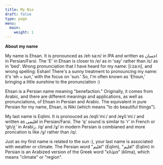 ```yaml
---
title: My Bio
draft: false
type: page
menu:
  main:
    weight: 1
---
```

**About my name**

My name is Ehsan. It is pronounced as /eh sa:n/ in IPA and written as احسان in Persian/Farsi. The 'E' in Ehsan is closer to /e/ as in 'say' rather than /ɛ/ as in 'bed'. Wrong pronunciation that I have heard for my name: [i:za:n], and wrong spelling: Eshan! There's a sunny treatment to pronouncing my name: it's 'eh + sun,' with the focus on 'sun.' So, I'm often known as 'Ehsun,' bringing a little sunshine to the pronunciation :)

Ehsan is a Persian name meaning "benefaction." Originally, it comes from Arabic, and there are different meanings and applications, as well as pronunciations, of Ehsan in Persian and Arabic. The equivalent in pure Persian for my name, Ehsan, is Niki (which means "to do beautiful things"). 

My last name is Eqlimi. It is pronouced as /eqliːˈmiː/ and /eɣliːˈmiː/ and written as اقلیمی in Persian/Farsi. The 'q' sound is similar to 'r' in French or 'gh/غ' in Arabiز. /q/ and /ɣ/ in modern Persian is combianed and more proncation is like /ɣ/ rather than /q/. 

Just as my first name is related to the sun :), your last name is associated with weather or climate. The Persian word "اقلیم" (Eqlim), "اقلیم" (Eqlim) in Persian is an Arabized version of the Greek word "κλίμα" (klima), which means "climate" or "region". 





